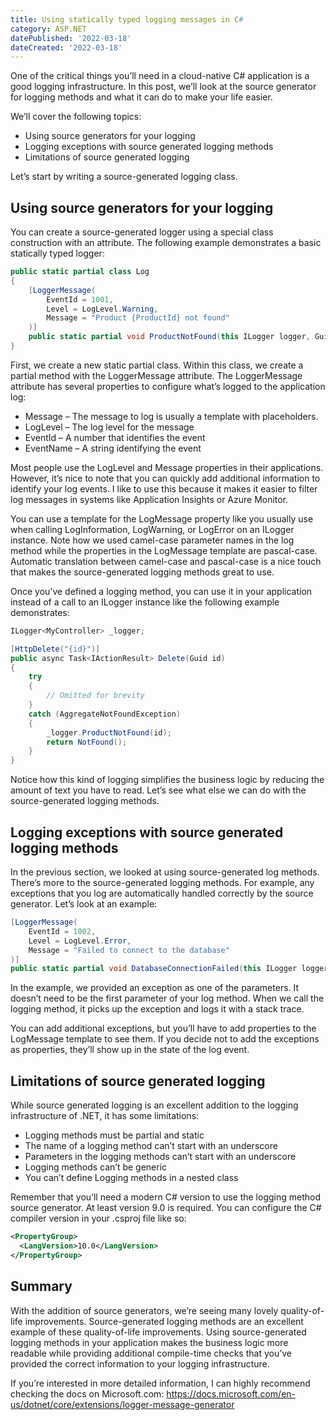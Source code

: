 ```yaml
---
title: Using statically typed logging messages in C#
category: ASP.NET
datePublished: '2022-03-18'
dateCreated: '2022-03-18'
---
```

One of the critical things you’ll need in a cloud-native C# application is a good logging infrastructure. In this post, we’ll look at the source generator for logging methods and what it can do to make your life easier.

We’ll cover the following topics:

* Using source generators for your logging
* Logging exceptions with source generated logging methods
* Limitations of source generated logging

Let’s start by writing a source-generated logging class.

## Using source generators for your logging

You can create a source-generated logger using a special class construction with an attribute. The following example demonstrates a basic statically typed logger:

```csharp
public static partial class Log 
{
    [LoggerMessage(
        EventId = 1001,
        Level = LogLevel.Warning,
        Message = "Product {ProductId} not found"
    )]
    public static partial void ProductNotFound(this ILogger logger, Guid productId);
}
```

First, we create a new static partial class. Within this class, we create a partial method with the LoggerMessage attribute. The LoggerMessage attribute has several properties to configure what’s logged to the application log:

* Message – The message to log is usually a template with placeholders.
* LogLevel – The log level for the message
* EventId – A number that identifies the event
* EventName – A string identifying the event

Most people use the LogLevel and Message properties in their applications. However, it’s nice to note that you can quickly add additional information to identify your log events. I like to use this because it makes it easier to filter log messages in systems like Application Insights or Azure Monitor.

You can use a template for the LogMessage property like you usually use when calling LogInformation, LogWarning, or LogError on an ILogger instance.
Note how we used camel-case parameter names in the log method while the properties in the LogMessage template are pascal-case. Automatic translation between camel-case and pascal-case is a nice touch that makes the source-generated logging methods great to use.

Once you’ve defined a logging method, you can use it in your application instead of a call to an ILogger instance like the following example demonstrates:

```csharp
ILogger<MyController> _logger;

[HttpDelete("{id}")]
public async Task<IActionResult> Delete(Guid id)
{
    try
    {
        // Omitted for brevity
    }
    catch (AggregateNotFoundException)
    {
        _logger.ProductNotFound(id);
        return NotFound();
    }
}
```

Notice how this kind of logging simplifies the business logic by reducing the amount of text you have to read. Let’s see what else we can do with the source-generated logging methods.

## Logging exceptions with source generated logging methods

In the previous section, we looked at using source-generated log methods. There’s more to the source-generated logging methods. For example, any exceptions that you log are automatically handled correctly by the source generator. Let’s look at an example:

```csharp
[LoggerMessage(
    EventId = 1002, 
    Level = LogLevel.Error, 
    Message = "Failed to connect to the database"
)]
public static partial void DatabaseConnectionFailed(this ILogger logger, Exception ex);
```

In the example, we provided an exception as one of the parameters. It doesn’t need to be the first parameter of your log method. When we call the logging method, it picks up the exception and logs it with a stack trace.

You can add additional exceptions, but you’ll have to add properties to the LogMessage template to see them. If you decide not to add the exceptions as properties, they’ll show up in the state of the log event.

## Limitations of source generated logging

While source generated logging is an excellent addition to the logging infrastructure of .NET, it has some limitations:

* Logging methods must be partial and static
* The name of a logging method can’t start with an underscore
* Parameters in the logging methods can’t start with an underscore
* Logging methods can’t be generic
* You can’t define Logging methods in a nested class

Remember that you’ll need a modern C# version to use the logging method source generator. At least version 9.0 is required.
You can configure the C# compiler version in your .csproj file like so:

```xml
<PropertyGroup>
  <LangVersion>10.0</LangVersion>
</PropertyGroup>
```

## Summary

With the addition of source generators, we’re seeing many lovely quality-of-life improvements. Source-generated logging methods are an excellent example of these quality-of-life improvements. Using source-generated logging methods in your application makes the business logic more readable while providing additional compile-time checks that you’ve provided the correct information to your logging infrastructure.

If you’re interested in more detailed information, I can highly recommend checking the docs on Microsoft.com: https://docs.microsoft.com/en-us/dotnet/core/extensions/logger-message-generator

